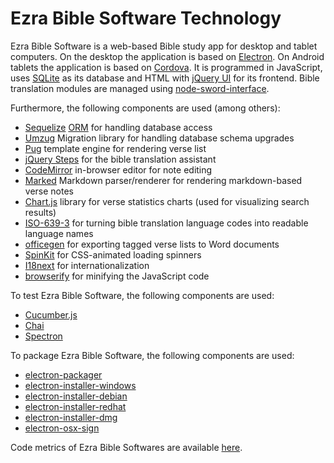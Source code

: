 # Ezra Bible Software Technology

Ezra Bible Software is a web-based Bible study app for desktop and tablet computers. On the desktop the application is based on [Electron](https://electronjs.org/). On Android tablets the application is based on [Cordova](https://cordova.apache.org/). It is programmed in JavaScript, uses [SQLite](https://www.sqlite.org) as its database and HTML with [jQuery UI](https://jqueryui.com/) for its frontend. Bible translation modules are managed using [node-sword-interface](https://github.com/ezra-project/node-sword-interface).

Furthermore, the following components are used (among others):
* [Sequelize](http://docs.sequelizejs.com) [ORM](https://en.wikipedia.org/wiki/Object-relational_mapping) for handling database access
* [Umzug](https://github.com/sequelize/umzug) Migration library for handling database schema upgrades
* [Pug](https://pugjs.org) template engine for rendering verse list
* [jQuery Steps](http://www.jquery-steps.com) for the bible translation assistant
* [CodeMirror](https://github.com/codemirror/CodeMirror) in-browser editor for note editing
* [Marked](https://github.com/markedjs/marked) Markdown parser/renderer for rendering markdown-based verse notes
* [Chart.js](https://www.chartjs.org) library for verse statistics charts (used for visualizing search results)
* [ISO-639-3](https://github.com/wooorm/iso-639-3) for turning bible translation language codes into readable language names
* [officegen](https://github.com/Ziv-Barber/officegen) for exporting tagged verse lists to Word documents
* [SpinKit](https://github.com/tobiasahlin/SpinKit) for CSS-animated loading spinners
* [I18next](https://www.i18next.com/) for internationalization
* [browserify](http://browserify.org/) for minifying the JavaScript code

To test Ezra Bible Software, the following components are used:
* [Cucumber.js](https://github.com/cucumber/cucumber-js)
* [Chai](https://www.chaijs.com/)
* [Spectron](https://www.electronjs.org/spectron)

To package Ezra Bible Software, the following components are used:
* [electron-packager](https://github.com/electron/electron-packager)
* [electron-installer-windows](https://github.com/electron-userland/electron-installer-windows)
* [electron-installer-debian](https://github.com/electron-userland/electron-installer-debian)
* [electron-installer-redhat](https://github.com/electron-userland/electron-installer-redhat)
* [electron-installer-dmg](https://github.com/electron-userland/electron-installer-dmg)
* [electron-osx-sign](https://github.com/electron/electron-osx-sign)

Code metrics of Ezra Bible Softwares are available [here][metrics].

[metrics]: https://github.com/ezra-project/ezra-project/blob/master/LOC_METRICS.md
